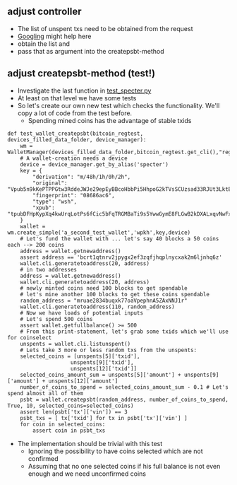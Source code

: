 
## adjust controller
* The list of unspent txs need to be obtained from the request
* [Googling](https://www.google.com/search?q=flask+list+post+checkboxes) might help here
* obtain the list and
* pass that as argument into the createpsbt-method

## adjust createpsbt-method (test!)
* Investigate the last function in [test_specter.py](https://github.com/cryptoadvance/specter-desktop/blob/d9b9b2bc692bb3035b7806e6da7ca34bd7d418b0/tests/test_specter.py#L70-L131)
* At least on that level we have some tests
* So let's create our own new test which checks the functionality. We'll copy a lot of code from the test before.
  * Spending mined coins has the advantage of stable txids
``` 
def test_wallet_createpsbt(bitcoin_regtest, devices_filled_data_folder, device_manager):
    wm = WalletManager(devices_filled_data_folder,bitcoin_regtest.get_cli(),"regtest")
    # A wallet-creation needs a device
    device = device_manager.get_by_alias('specter')
    key = {
        "derivation": "m/48h/1h/0h/2h",
        "original": "Vpub5n9kKePTPPGtw3RddeJWJe29epEyBBcoHbbPi5HhpoG2kTVsSCUzsad33RJUt3LktEUUPPofcZczuudnwR7ZgkAkT6N2K2Z7wdyjYrVAkXM",
        "fingerprint": "08686ac6",
        "type": "wsh",
        "xpub": "tpubDFHpKypXq4kwUrqLotPs6fCic5bFqTRGMBaTi9s5YwwGymE8FLGwB2kDXALxqvNwFxB1dLWYBmmeFVjmUSdt2AsaQuPmkyPLBKRZW8BGCiL"
    }
    wallet = wm.create_simple('a_second_test_wallet','wpkh',key,device)
    # Let's fund the wallet with ... let's say 40 blocks a 50 coins each --> 200 coins
    address = wallet.getnewaddress()
    assert address == 'bcrt1qtnrv2jpygx2ef3zqfjhqplnycxak2m6ljnhq6z'
    wallet.cli.generatetoaddress(20, address)
    # in two addresses
    address = wallet.getnewaddress()
    wallet.cli.generatetoaddress(20, address)
    # newly minted coins need 100 blocks to get spendable
    # let's mine another 100 blocks to get these coins spendable
    random_address = "mruae2834buqxk77oaVpephnA5ZAxNNJ1r"
    wallet.cli.generatetoaddress(110, random_address)
    # Now we have loads of potential inputs
    # Let's spend 500 coins
    assert wallet.getfullbalance() >= 500
    # From this print-statement, let's grab some txids which we'll use for coinselect
    unspents = wallet.cli.listunspent()
    # Lets take 3 more or less random txs from the unspents:
    selected_coins = [unspents[5]['txid'], 
                    unspents[9]['txid'],
                    unspents[12]['txid']]
    selected_coins_amount_sum = unspents[5]['amount'] + unspents[9]['amount'] + unspents[12]['amount']
    number_of_coins_to_spend = selected_coins_amount_sum - 0.1 # Let's spend almost all of them 
    psbt = wallet.createpsbt(random_address, number_of_coins_to_spend, True, 10, selected_coins=selected_coins)
    assert len(psbt['tx']['vin']) == 3
    psbt_txs = [ tx['txid'] for tx in psbt['tx']['vin'] ]
    for coin in selected_coins:
        assert coin in psbt_txs
``` 
* The implementation should be trivial with this test
  * Ignoring the possibility to have coins selected which are not confirmed
  * Assuming that no one selected coins if his full balance is not even enough and we need unconfirmed coins
